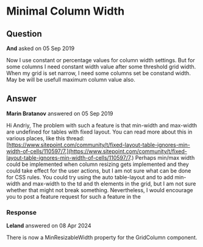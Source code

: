 # Minimal Column Width

## Question

**And** asked on 05 Sep 2019

Now I use constant or percentage values for column width settings. But for some columns I need constant width value after some threshold grid width. When my grid is set narrow, I need some columns set be constand width. May be will be usefull maximum column value also.

## Answer

**Marin Bratanov** answered on 05 Sep 2019

Hi Andriy, The problem with such a feature is that min-width and max-width are undefined for tables with fixed layout. You can read more about this in various places, like this thread: [https://www.sitepoint.com/community/t/fixed-layout-table-ignores-min-width-of-cells/110597/7.](https://www.sitepoint.com/community/t/fixed-layout-table-ignores-min-width-of-cells/110597/7.) Perhaps min/max width could be implemented when column resizing gets implemented and they could take effect for the user actions, but I am not sure what can be done for CSS rules. You could try using the auto table-layout and to add min-width and max-width to the td and th elements in the grid, but I am not sure whether that might not break something. Nevertheless, I would encourage you to post a feature request for such a feature in the

### Response

**Leland** answered on 08 Apr 2024

There is now a MinResizableWidth property for the GridColumn component.
